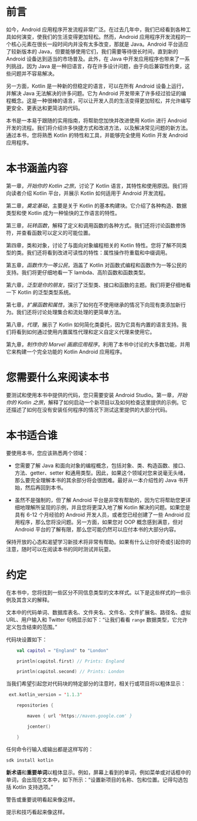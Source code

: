 # 前言

如今，Android 应用程序开发流程非常广泛。在过去几年中，我们已经看到各种工具如何演变，使我们的生活变得更加轻松。然而，Android 应用程序开发流程的一个核心元素在很长一段时间内并没有太多改变，那就是 Java。Android 平台适应了较新版本的 Java，但要能够使用它们，我们需要等待很长时间，直到新的 Android 设备达到适当的市场普及。此外，在 Java 中开发应用程序也带来了一系列挑战，因为 Java 是一种旧语言，存在许多设计问题，由于向后兼容性约束，这些问题并不容易解决。

另一方面，Kotlin 是一种新的但稳定的语言，可以在所有 Android 设备上运行，并解决 Java 无法解决的许多问题。它为 Android 开发带来了许多经过验证的编程概念。这是一种很棒的语言，可以让开发人员的生活变得更加轻松，并允许编写更安全、更表达和更简洁的代码。

本书是一本易于跟随的实用指南，将帮助您加快并改进使用 Kotlin 进行 Android 开发的流程。我们将介绍许多快捷方式和改进方法，以及解决常见问题的新方法。通过本书，您将熟悉 Kotlin 的特性和工具，并能够完全使用 Kotlin 开发 Android 应用程序。

# 本书涵盖内容

第一章，*开始你的 Kotlin 之旅*，讨论了 Kotlin 语言，其特性和使用原因。我们将向读者介绍 Kotlin 平台，并展示 Kotlin 如何适用于 Android 开发流程。

第二章，*奠定基础*，主要是关于 Kotlin 的基本构建块。它介绍了各种构造、数据类型和使 Kotlin 成为一种愉快的工作语言的特性。

第三章，*玩转函数*，解释了定义和调用函数的各种方式。我们还将讨论函数修饰符，并查看函数可以定义的可能位置。

第四章，类和对象，讨论了与面向对象编程相关的 Kotlin 特性。您将了解不同类型的类。我们还将看到改进可读性的特性：属性操作符重载和中缀调用。

第五章，*函数作为一等公民*，涵盖了 Kotlin 对函数式编程和函数作为一等公民的支持。我们将更仔细地看一下 lambda、高阶函数和函数类型。

第六章，*泛型是你的朋友*，探讨了泛型类、接口和函数的主题。我们将更仔细地看一下 Kotlin 的泛型类型系统。

第七章，*扩展函数和属性*，演示了如何在不使用继承的情况下向现有类添加新行为。我们还将讨论处理集合和流处理的更简单方法。

第八章，*代理*，展示了 Kotlin 如何简化类委托，因为它具有内置的语言支持。我们将看到如何通过使用内置属性代理和定义自定义代理来使用它。

第九章，*制作你的 Marvel 画廊应用程序*，利用了本书中讨论的大多数功能，并用它来构建一个完全功能的 Kotlin Android 应用程序。

# 您需要什么来阅读本书

要测试和使用本书中提供的代码，您只需要安装 Android Studio。第一章，*开始你的 Kotlin 之旅*，解释了如何启动一个新项目以及如何检查这里提供的示例。它还描述了如何在没有安装任何程序的情况下测试这里提供的大部分代码。

# 本书适合谁

要使用本书，您应该熟悉两个领域：

+   您需要了解 Java 和面向对象的编程概念，包括对象、类、构造函数、接口、方法、getter、setter 和通用类型。因此，如果这个领域对您来说毫无头绪，那么要完全理解本书的其余部分将会很困难。最好从一本介绍性的 Java 书开始，然后再回到本书。

+   虽然不是强制的，但了解 Android 平台是非常有帮助的，因为它将帮助您更详细地理解所呈现的示例，并且您将更深入地了解 Kotlin 解决的问题。如果您是具有 6-12 个月经验的 Android 开发人员，或者您已经创建了一些 Android 应用程序，那么您将没问题。另一方面，如果您对 OOP 概念感到满意，但对 Android 平台的了解有限，那么您可能仍然可以应付本书的大部分内容。

保持开放的心态和渴望学习新技术将非常有帮助。如果有什么让你好奇或引起你的注意，随时可以在阅读本书的同时测试并玩耍。

# 约定

在本书中，您将找到一些区分不同信息类型的文本样式。以下是这些样式的一些示例及其含义的解释。

文本中的代码单词、数据库表名、文件夹名、文件名、文件扩展名、路径名、虚拟 URL、用户输入和 Twitter 句柄显示如下：“让我们看看 `range` 数据类型，它允许定义包含结束的范围。”

代码块设置如下：

```kt
    val capitol = "England" to "London"

    println(capitol.first) // Prints: England

    println(capitol.second) // Prints: London
```

当我们希望引起您对代码块的特定部分的注意时，相关行或项目将以粗体显示：

```kt
 ext.kotlin_version = '1.1.3'

    repositories {

        maven { url 'https://maven.google.com' }

        jcenter()

    }
```

任何命令行输入或输出都是这样写的：

```kt
sdk install kotlin

```

**新术语**和**重要单词**以粗体显示。例如，屏幕上看到的单词，例如菜单或对话框中的单词，会出现在文本中，如下所示：“设置新项目的名称、包和位置。记得勾选包括 Kotlin 支持选项。”

警告或重要说明看起来像这样。

提示和技巧看起来像这样。
